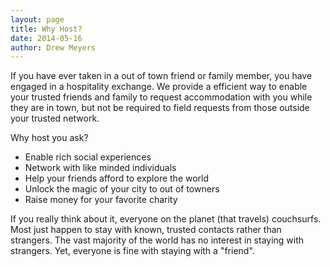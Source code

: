 ```yaml
---
layout: page
title: Why Host?
date: 2014-05-16
author: Drew Meyers
---
```

If you have ever taken in a out of town friend or family member, you have engaged in a hospitality exchange. We provide a efficient way to enable your trusted friends and family to request accommodation with you while they are in town, but not be required to field requests from those outside your trusted network. 

Why host you ask?

<ul>
	<li>Enable rich social experiences</li>
	<li>Network with like minded individuals</li>
	<li>Help your friends afford to explore the world</li>
	<li>Unlock the magic of your city to out of towners</li>
	<li>Raise money for your favorite charity</li>
</ul>

If you really think about it, everyone on the planet (that travels) couchsurfs. Most just happen to stay with known, trusted contacts rather than strangers. The vast majority of the world has no interest in staying with strangers. Yet, everyone is fine with staying with a "friend".
